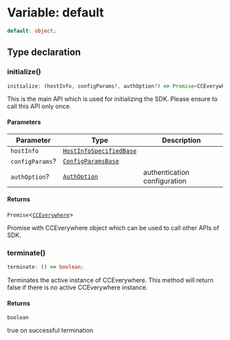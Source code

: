 # Variable: default

```ts
default: object;
```

## Type declaration

### initialize()

```ts
initialize: (hostInfo, configParams?, authOption?) => Promise<CCEverywhere>;
```

This is the main API which is used for initializing the SDK.
Please ensure to call this API only once.

#### Parameters

| Parameter | Type | Description |
| ------ | ------ | ------ |
| `hostInfo` | [`HostInfoSpecifiedBase`](../../../../../shared/src/types/HostInfo.types/interfaces/HostInfoSpecifiedBase.md) |  |
| `configParams`? | [`ConfigParamsBase`](../../../../../shared/src/types/HostInfo.types/interfaces/ConfigParamsBase.md) |  |
| `authOption`? | [`AuthOption`](../../../../../shared/src/types/Authentication.types/type-aliases/AuthOption.md) | authentication configuration |

#### Returns

`Promise`<[`CCEverywhere`](../classes/CCEverywhere.md)\>

Promise with CCEverywhere object which can be used to call other APIs of SDK.

### terminate()

```ts
terminate: () => boolean;
```

Terminates the active instance of CCEverywhere.
This method will return false if there is no active CCEverywhere instance.

#### Returns

`boolean`

true on successful termination
